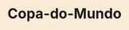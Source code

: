 # Copa-do-Mundo
<body>
    <style>
        html{
            background-color: antiquewhite;
        }
    </style>
</body>
</html>
